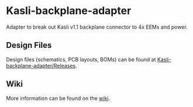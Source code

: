 # Kasli-backplane-adapter

Adapter to break out Kasli v1.1 backplane connector to 4x EEMs and power.

## Design Files

Design files (schematics, PCB layouts, BOMs) can be found at [Kasli-backplane-adapter/Releases](https://github.com/sinara-hw/Kasli-backplane-adapter/releases).

## Wiki

More information can be found on the [wiki](https://github.com/sinara-hw/Kasli-backplane-adapter/wiki).
